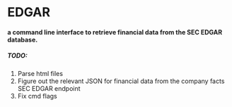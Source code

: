 # EDGAR
#### a command line interface to retrieve financial data from the SEC EDGAR database.


##### TODO:
1. Parse html files
2. Figure out the relevant JSON for financial data from the company facts SEC EDGAR endpoint
3. Fix cmd flags